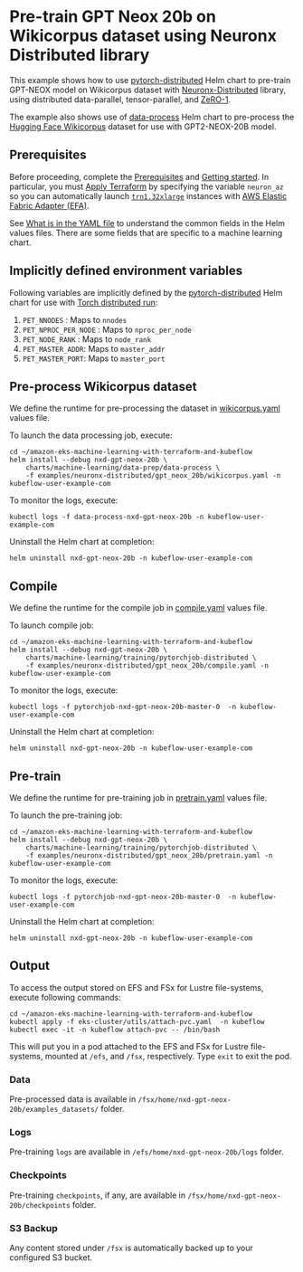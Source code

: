 # Pre-train GPT Neox 20b on Wikicorpus dataset using Neuronx Distributed library

This example shows how to use [pytorch-distributed](../../../charts/machine-learning/training/pytorchjob-elastic/Chart.yaml) Helm chart to pre-train GPT-NEOX model on Wikicorpus dataset with [Neuronx-Distributed](https://github.com/aws-neuron/neuronx-distributed/tree/main) library, using distributed data-parallel, tensor-parallel, and [ZeRO-1](https://pytorch.org/tutorials/recipes/zero_redundancy_optimizer.html). 

The example also shows use of [data-process](../../../charts/machine-learning/data-prep/data-process/Chart.yaml) Helm chart to pre-process the [Hugging Face Wikicorpus](https://huggingface.co/datasets/wikicorpus) dataset for use with GPT2-NEOX-20B model.

## Prerequisites

Before proceeding, complete the [Prerequisites](../../../README.md#prerequisites) and [Getting started](../../../README.md#getting-started). In particular, you must [Apply Terraform](../../../README.md#apply-terraform) by specifying the variable `neuron_az` so you can automatically launch [`trn1.32xlarge`](https://aws.amazon.com/ec2/instance-types/trn1/) instances with [AWS Elastic Fabric Adapter (EFA)](https://aws.amazon.com/hpc/efa/).

See [What is in the YAML file](../../../README.md#what-is-in-the-yaml-file) to understand the common fields in the Helm values files. There are some fields that are specific to a machine learning chart.


## Implicitly defined environment variables

Following variables are implicitly defined by the [pytorch-distributed](../../../charts/machine-learning/training/pytorchjob-distributed/Chart.yaml) Helm chart for use with [Torch distributed run](https://github.com/pytorch/pytorch/blob/main/torch/distributed/run.py):

1. `PET_NNODES` : Maps to `nnodes`
2. `PET_NPROC_PER_NODE` : Maps to `nproc_per_node` 
3. `PET_NODE_RANK` : Maps to `node_rank` 
4. `PET_MASTER_ADDR`: Maps to `master_addr` 
5. `PET_MASTER_PORT`: Maps to `master_port`

## Pre-process Wikicorpus dataset

We define the runtime for pre-processing the dataset in [wikicorpus.yaml](./wikicorpus.yaml) values file. 

To launch the data processing job, execute:

    cd ~/amazon-eks-machine-learning-with-terraform-and-kubeflow
    helm install --debug nxd-gpt-neox-20b \
        charts/machine-learning/data-prep/data-process \
        -f examples/neuronx-distributed/gpt_neox_20b/wikicorpus.yaml -n kubeflow-user-example-com

To monitor the logs, execute:

    kubectl logs -f data-process-nxd-gpt-neox-20b -n kubeflow-user-example-com

Uninstall the Helm chart at completion:

    helm uninstall nxd-gpt-neox-20b -n kubeflow-user-example-com

## Compile

We define the runtime for the compile job in [compile.yaml](./compile.yaml) values file. 

To launch compile job:

    cd ~/amazon-eks-machine-learning-with-terraform-and-kubeflow
    helm install --debug nxd-gpt-neox-20b \
        charts/machine-learning/training/pytorchjob-distributed \
        -f examples/neuronx-distributed/gpt_neox_20b/compile.yaml -n kubeflow-user-example-com

To monitor the logs, execute:

    kubectl logs -f pytorchjob-nxd-gpt-neox-20b-master-0  -n kubeflow-user-example-com

Uninstall the Helm chart at completion:

    helm uninstall nxd-gpt-neox-20b -n kubeflow-user-example-com

## Pre-train

We define the runtime for pre-training job in [pretrain.yaml](./pretrain.yaml) values file. 

To launch the pre-training job:

    cd ~/amazon-eks-machine-learning-with-terraform-and-kubeflow
    helm install --debug nxd-gpt-neox-20b \
        charts/machine-learning/training/pytorchjob-distributed \
        -f examples/neuronx-distributed/gpt_neox_20b/pretrain.yaml -n kubeflow-user-example-com

To monitor the logs, execute:

    kubectl logs -f pytorchjob-nxd-gpt-neox-20b-master-0  -n kubeflow-user-example-com

Uninstall the Helm chart at completion:

    helm uninstall nxd-gpt-neox-20b -n kubeflow-user-example-com

## Output

To access the output stored on EFS and FSx for Lustre file-systems, execute following commands:

    cd ~/amazon-eks-machine-learning-with-terraform-and-kubeflow
    kubectl apply -f eks-cluster/utils/attach-pvc.yaml  -n kubeflow
    kubectl exec -it -n kubeflow attach-pvc -- /bin/bash


This will put you in a pod attached to the  EFS and FSx for Lustre file-systems, mounted at `/efs`, and `/fsx`, respectively. Type `exit` to exit the pod.

### Data

Pre-processed data is available in `/fsx/home/nxd-gpt-neox-20b/examples_datasets/` folder.

### Logs

Pre-training `logs` are available in `/efs/home/nxd-gpt-neox-20b/logs` folder. 

### Checkpoints

Pre-training `checkpoints`, if any, are available in `/fsx/home/nxd-gpt-neox-20b/checkpoints` folder. 

### S3 Backup

Any content stored under `/fsx` is automatically backed up to your configured S3 bucket.